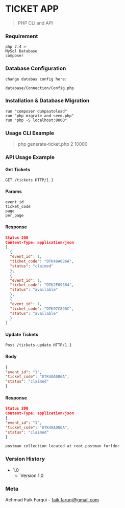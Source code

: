 # TICKET APP
> PHP CLI and API
### Requirement
    php 7.4 >
    MySql Database
    composer

### Database Configuration
    change databas config here:

    database/Connection/Config.php

### Installation & Database Migration
    run "composer dumpautoload"
    run "php migrate-and-seed.php"
    run "php -S localhost:8000"

### Usage CLI Example

> php generate-ticket.php 2 10000

### API Usage Example

#### Get Tickets
    GET /tickets HTTP/1.1

#### Params
    event_id
    ticket_code
    page
    per_page

#### Response
```json
Status 200
Content-Type: application/json
[
  {
  "event_id": 1,
  "ticket_code": "DTK48A086A",
  "status": "claimed"
  },
  {
  "event_id": 1,
  "ticket_code": "DTK2F09384",
  "status": "available"
  },
  {
  "event_id": 1,
  "ticket_code": "DTK97C895C",
  "status": "available"
  }
]
```

#### Update Tickets
    Post /tickets-update HTTP/1.1

#### Body
```json
{
"event_id": "1",
"ticket_code": "DTK48A086A",
"status": "claimed"
}
```

#### Response
```json
Status 200
Content-Type: application/json
{
"event_id": "1",
"ticket_code": "DTK48A086A",
"status": "claimed"
}
```

    postman collection located at root postman forlder

### Version History

* 1.0
    * Version 1.0 

### Meta

Achmad Faik Farqui  –
faik.faruqi@gmail.com
